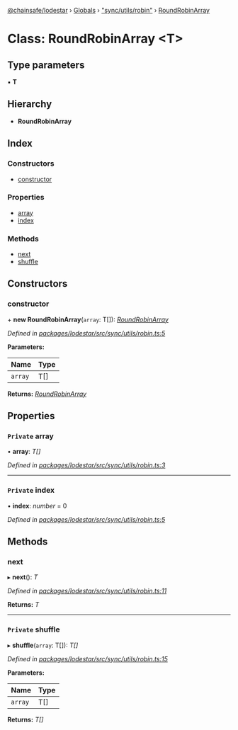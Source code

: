 [@chainsafe/lodestar](../README.md) › [Globals](../globals.md) › ["sync/utils/robin"](../modules/_sync_utils_robin_.md) › [RoundRobinArray](_sync_utils_robin_.roundrobinarray.md)

# Class: RoundRobinArray <**T**>

## Type parameters

▪ **T**

## Hierarchy

* **RoundRobinArray**

## Index

### Constructors

* [constructor](_sync_utils_robin_.roundrobinarray.md#constructor)

### Properties

* [array](_sync_utils_robin_.roundrobinarray.md#private-array)
* [index](_sync_utils_robin_.roundrobinarray.md#private-index)

### Methods

* [next](_sync_utils_robin_.roundrobinarray.md#next)
* [shuffle](_sync_utils_robin_.roundrobinarray.md#private-shuffle)

## Constructors

###  constructor

\+ **new RoundRobinArray**(`array`: T[]): *[RoundRobinArray](_sync_utils_robin_.roundrobinarray.md)*

*Defined in [packages/lodestar/src/sync/utils/robin.ts:5](https://github.com/ChainSafe/lodestar/blob/f536e8f/packages/lodestar/src/sync/utils/robin.ts#L5)*

**Parameters:**

Name | Type |
------ | ------ |
`array` | T[] |

**Returns:** *[RoundRobinArray](_sync_utils_robin_.roundrobinarray.md)*

## Properties

### `Private` array

• **array**: *T[]*

*Defined in [packages/lodestar/src/sync/utils/robin.ts:3](https://github.com/ChainSafe/lodestar/blob/f536e8f/packages/lodestar/src/sync/utils/robin.ts#L3)*

___

### `Private` index

• **index**: *number* = 0

*Defined in [packages/lodestar/src/sync/utils/robin.ts:5](https://github.com/ChainSafe/lodestar/blob/f536e8f/packages/lodestar/src/sync/utils/robin.ts#L5)*

## Methods

###  next

▸ **next**(): *T*

*Defined in [packages/lodestar/src/sync/utils/robin.ts:11](https://github.com/ChainSafe/lodestar/blob/f536e8f/packages/lodestar/src/sync/utils/robin.ts#L11)*

**Returns:** *T*

___

### `Private` shuffle

▸ **shuffle**(`array`: T[]): *T[]*

*Defined in [packages/lodestar/src/sync/utils/robin.ts:15](https://github.com/ChainSafe/lodestar/blob/f536e8f/packages/lodestar/src/sync/utils/robin.ts#L15)*

**Parameters:**

Name | Type |
------ | ------ |
`array` | T[] |

**Returns:** *T[]*
